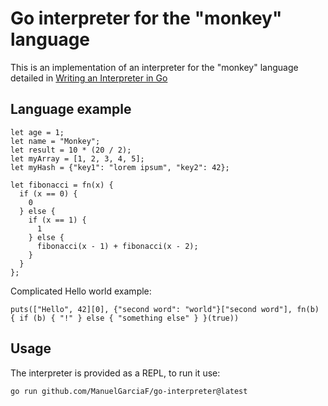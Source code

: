 # Go interpreter for the "monkey" language

This is an implementation of an interpreter for the "monkey" language detailed in [Writing an Interpreter in Go](https://interpreterbook.com/)

## Language example

```
let age = 1;
let name = "Monkey";
let result = 10 * (20 / 2);
let myArray = [1, 2, 3, 4, 5];
let myHash = {"key1": "lorem ipsum", "key2": 42};

let fibonacci = fn(x) {
  if (x == 0) {
    0
  } else {
    if (x == 1) {
      1
    } else {
      fibonacci(x - 1) + fibonacci(x - 2);
    }
  }
};
```

Complicated Hello world example:
```
puts(["Hello", 42][0], {"second word": "world"}["second word"], fn(b) { if (b) { "!" } else { "something else" } }(true))
```

## Usage

The interpreter is provided as a REPL, to run it use:

``` sh
go run github.com/ManuelGarciaF/go-interpreter@latest
```
